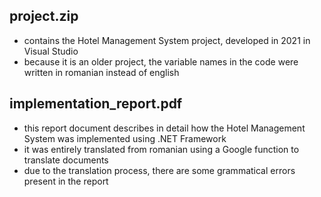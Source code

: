 ## project.zip
- contains the Hotel Management System project, developed in 2021 in Visual Studio
- because it is an older project, the variable names in the code were written in romanian instead of english


## implementation_report.pdf
- this report document describes in detail how the Hotel Management System was implemented using .NET Framework
- it was entirely translated from romanian using a Google function to translate documents
- due to the translation process, there are some grammatical errors present in the report
